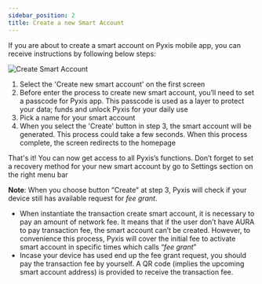 ```yaml
---
sidebar_position: 2
title: Create a new Smart Account
---
```


If you are about to create a smart account on Pyxis mobile app, you can receive instructions by following below steps:

![Create Smart Account](/img/pyxis-mobile/CreateSmartAccount.gif)

1. Select the 'Create new smart account' on the first screen
2. Before enter the process to create new smart account, you’ll need to set a passcode for Pyxis app. This passcode is used as a layer to protect your data; funds and unlock Pyxis for your daily use 
3. Pick a name for your smart account
4. When you select the 'Create' button in step 3, the smart account will be generated. This process could take a few seconds. When this process complete, the screen redirects to the homepage 

That's it! You can now get access to all Pyxis’s functions. Don’t forget to set a recovery method for your new smart account by go to Settings section on the right menu bar

**Note**: When you choose button “Create” at step 3, Pyxis will check if your device still has available request for *fee grant*. 

- When instantiate the transaction create smart account, it is necessary to  pay an amount of network fee. It means that if the user don’t have AURA to pay transaction fee, the smart account can’t be created. However, to convenience this process, Pyxis will cover the initial fee to activate smart account in specific times which calls “*fee grant*”
- Incase your device has used end up the fee grant request, you should pay the transaction fee by yourself. A QR code (implies the upcoming smart account address) is provided to receive the transaction fee.

